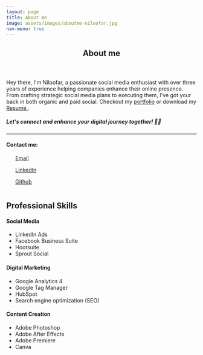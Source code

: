 ```yaml
---
layout: page
title: About me
image: assets/images/aboutme-niloofar.jpg
nav-menu: true
---
```

<div id="main" class="alt">
<section id="one">
	<div class="inner">
		<header class="major">
			<h1>About me</h1>
		</header>
        <div class="row">
	        <div class="9u 12u$(small)">
		        <p>Hey there, I'm Niloofar, a passionate social media enthusiast with over three years of experience helping companies enhance their online presence. From crafting strategic social media plans to executing them, I've got your back in both organic and paid social. Checkout my <a href="/portfolio.html">portfolio</a> or download my <a href="{% link assets/cv/morvarid_cv.pdf %}"> Resumé </a>. </p>
                <h5>Let's connect and enhance your digital journey together! 🚀✨</h5>
                <hr/>
                <div class="row">
					<div class="3u 12u$(small)">
						<h4>Contact me:</h4>
					</div>
                    <div class="3u 12u$(small)">
						<ul id="customUL">
                            <a href="mailto:bigdeli.niloofar1992@gmail.com" class="icon fa-envelope"> Email</a>
						</ul>
					</div>
					<div class="3u 12u$(small)">
						<ul id="customUL">
                            <a href="https://www.linkedin.com/in/niloofar-bigdeli/" class="icon fa-linkedin-square"> LinkedIn</a>
						</ul>
					</div>
					<div class="3u 12u$(small)">
						<ul id="customUL">
                            <a href="https://github.com/nilibigdeli/" class="icon fa-github"> Github</a>
						</ul>
					</div>
				</div>
	        </div>
	        <div class="3u$ 12u$(small)">
		        <span class="image fit"><img src="{% link assets/images/niloofar2.jpg %}" alt="" /></span>
    	    </div>
        </div>
        <h2 id="elements">Professional Skills</h2>
        <div class="row">
            <div class="4u 12u$(small)">
                <h4>Social Media</h4>
            	<ul>
			        <li>LinkedIn Ads</li>
			        <li>Facebook Business Suite</li>
			        <li>Hootsuite</li>
                    <li>Sprout Social</li>
		        </ul>
            </div>
            <div class="4u 12u$(small)">
                <h4>Digital Marketing</h4>
            	<ul>
			        <li>Google Analytics 4</li>
			        <li> Google Tag Manager</li>
			        <li>HubSpot</li>
                    <li>Search engine optimization (SEO)</li>
		        </ul>
            </div>
            <div class="4u 12u$(small)">
                <h4>Content Creation</h4>
            	<ul>
			        <li>Adobe Photoshop</li>
			        <li>Adobe After Effects</li>
			        <li>Adobe Premiere</li>
                    <li>Canva</li>
		        </ul>
            </div>
        </div>
    </div>
</section>

</div>